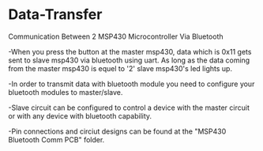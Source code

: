 # Data-Transfer
Communication Between 2 MSP430 Microcontroller Via Bluetooth

-When you press the button at the master msp430, data which is 0x11 gets sent to slave 
msp430 via bluetooth using uart. As long as the data coming from the master msp430 is equel to '2'
slave msp430's led lights up.

-In order to transmit data with bluetooth module you need to configure your bluetooth modules to 
master/slave.

-Slave circuit can be configured to control a device with the master circuit or with any device with bluetooth 
capability.  

-Pin connections and circiut designs can be found at the "MSP430 Bluetooth Comm PCB" folder.


